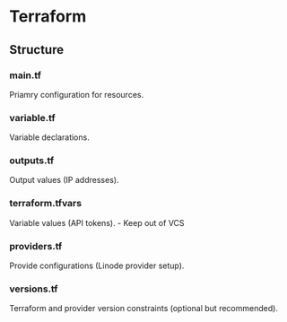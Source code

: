 # Terraform
## Structure
### main.tf
Priamry configuration for resources.
### variable.tf
Variable declarations.
### outputs.tf
Output values (IP addresses).
### terraform.tfvars
Variable values (API tokens). - Keep out of VCS
### providers.tf
Provide configurations (Linode provider setup).
### versions.tf
Terraform and provider version constraints (optional but recommended).
